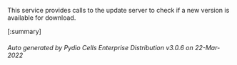 






This service provides calls to the update server to check if a new version is available for download.

[:summary]

###### Auto generated by Pydio Cells Enterprise Distribution v3.0.6 on 22-Mar-2022
